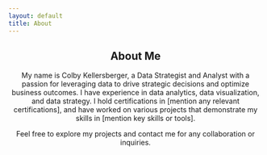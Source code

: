 ```yaml
---
layout: default
title: About
---
```


<header class="about">
  <div class="container">
    <h2>About Me</h2>
    <p>My name is Colby Kellersberger, a Data Strategist and Analyst with a passion for leveraging data to drive strategic decisions and optimize business outcomes. I have experience in data analytics, data visualization, and data strategy. I hold certifications in [mention any relevant certifications], and have worked on various projects that demonstrate my skills in [mention key skills or tools].</p>
    <p>Feel free to explore my projects and contact me for any collaboration or inquiries.</p>
  </div>
</header>
